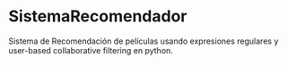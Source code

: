 # SistemaRecomendador
Sistema de Recomendación de películas usando expresiones regulares y user-based collaborative filtering en python.
